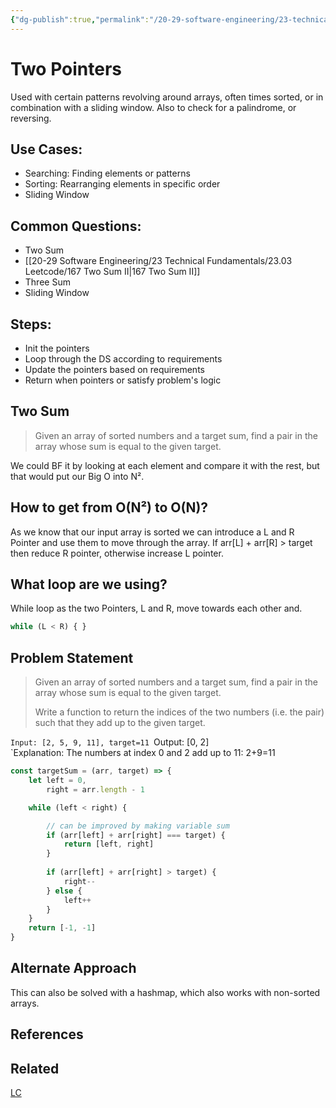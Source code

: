 ```yaml
---
{"dg-publish":true,"permalink":"/20-29-software-engineering/23-technical-fundamentals/23-06-techniques-for-dsa/two-pointers/","tags":["code/javascript","code/dsa/technique"],"created":"2023-09-14T06:11:45.889-05:00","updated":"2023-10-04T07:51:45.102-05:00"}
---
```


# Two Pointers
Used with certain patterns revolving around arrays, often times sorted, or in combination with a sliding window. Also to check for a palindrome, or reversing.
## Use Cases:
- Searching: Finding elements or patterns
- Sorting: Rearranging elements in specific order
- Sliding Window
## Common Questions:
- Two Sum
- [[20-29 Software Engineering/23 Technical Fundamentals/23.03 Leetcode/167 Two Sum II\|167 Two Sum II]]
- Three Sum
- Sliding Window
## Steps:
- Init the pointers
- Loop through the DS according to requirements
- Update the pointers based on requirements
- Return when pointers or satisfy problem's logic
## Two Sum
> Given an array of sorted numbers and a target sum, find a pair in the array whose sum is equal to the given target.

We could BF it by looking at each element and compare it with the rest, but that would put our Big O into N². 
## How to get from O(N²) to O(N)?
As we know that our input array is sorted we can introduce a L and R Pointer and use them to move through the array. If arr[L] + arr[R] > target then reduce R pointer, otherwise increase L pointer.
## What loop are we using?
While loop as the two Pointers, L and R, move towards each other and.
```javascript
while (L < R) { }
```
## Problem Statement
> Given an array of sorted numbers and a target sum, find a pair in the array whose sum is equal to the given target.
> 
> Write a function to return the indices of the two numbers (i.e. the pair) such that they add up to the given target.

`Input: [2, 5, 9, 11], target=11
`Output: [0, 2]
`Explanation: The numbers at index 0 and 2 add up to 11: 2+9=11

``` javascript
const targetSum = (arr, target) => {
	let left = 0,
		right = arr.length - 1

	while (left < right) {

		// can be improved by making variable sum
		if (arr[left] + arr[right] === target) {
			return [left, right]
		}
		
		if (arr[left] + arr[right] > target) {
			right--
		} else {
			left++
		}
	}
	return [-1, -1]
}
```
## Alternate Approach
This can also be solved with a hashmap, which also works with non-sorted arrays.
## References
## Related
[LC](https://leetcode.com/tag/two-pointers/)
